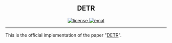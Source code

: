<h2 align="center">DETR</h2>
<p align="center">
<a href="https://github.com/FanglinLiu1/F-DETR/LICENSE">
        <img alt="license" src="https://img.shields.io/github/license/FanglinLiu1/F-DETR">
    </a>
    <a href="mailto: 15265209278@163.com">
        <img alt="emal" src="https://img.shields.io/badge/contact_me-email-red">
    </a>
</p>

---

This is the official implementation of the paper "[DETR](https://github.com/FanglinLiu1/F-DETR/)".
